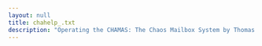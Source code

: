 ```yaml
---
layout: null
title: chahelp_.txt
description: "Operating the CHAMAS: The Chaos Mailbox System by Thomas Zielke"
---
```

